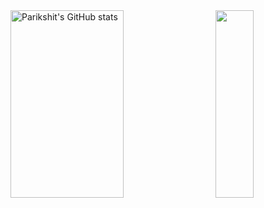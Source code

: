 
<a href="https://profile-summary-for-github.com/user/sachajoy">
  <img align="left" height="300px" width="60%" src="https://github-readme-stats.vercel.app/api?theme=light&username=sachajoy&show_icons=true&line_height=27&count_private=true&include_all_commits=true" alt="Parikshit's GitHub stats"/>
  <img height="300px" width="35%"src="https://github-readme-stats.vercel.app/api/top-langs/?username=sachajoy&layout=compact" align="right" height=150em>
  </a>

<!--
**sachajoy/sachajoy** is a ✨ _special_ ✨ repository because its `README.md` (this file) appears on your GitHub profile.

Here are some ideas to get you started:

- 🔭 I’m currently working on ...
- 🌱 I’m currently learning ...
- 👯 I’m looking to collaborate on ...
- 🤔 I’m looking for help with ...
- 💬 Ask me about ...
- 📫 How to reach me: ...
- 😄 Pronouns: ...
- ⚡ Fun fact: ...
-->
